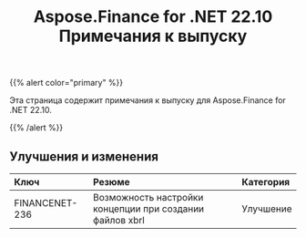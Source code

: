 ﻿---
title: Aspose.Finance for .NET 22.10 Примечания к выпуску
type: docs
weight: 17
url: /ru/net/aspose-finance-for-net-22-10-release-notes/
---
{{% alert color="primary" %}}

Эта страница содержит примечания к выпуску для Aspose.Finance for .NET 22.10.

{{% /alert %}}

## **Улучшения и изменения**

|**Ключ**|**Резюме**|**Категория**|
|:- |:- |:- |
|FINANCENET-236| Возможность настройки концепции при создании файлов xbrl|Улучшение|
